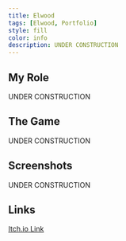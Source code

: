 ```yaml
---
title: Elwood
tags: [Elwood, Portfolio]
style: fill
color: info
description: UNDER CONSTRUCTION
---
```


## My Role
UNDER CONSTRUCTION

## The Game
UNDER CONSTRUCTION

## Screenshots
UNDER CONSTRUCTION

## Links

[Itch.io Link](https://pauloboy.itch.io/elwood)